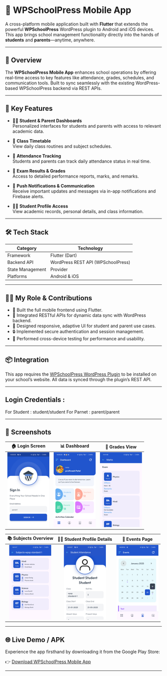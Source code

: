 # 📱 WPSchoolPress Mobile App

A cross-platform mobile application built with **Flutter** that extends the powerful **WPSchoolPress** WordPress plugin to Android and iOS devices. This app brings school management functionality directly into the hands of **students** and **parents**—anytime, anywhere.

---

## 🚀 Overview

The **WPSchoolPress Mobile App** enhances school operations by offering real-time access to key features like attendance, grades, schedules, and communication tools. Built to sync seamlessly with the existing WordPress-based WPSchoolPress backend via REST APIs.

---

## 🔑 Key Features

- 👨‍🎓 **Student & Parent Dashboards**  
  Personalized interfaces for students and parents with access to relevant academic data.

- 📅 **Class Timetable**  
  View daily class routines and subject schedules.

- 📝 **Attendance Tracking**  
  Students and parents can track daily attendance status in real time.

- 🧾 **Exam Results & Grades**  
  Access to detailed performance reports, marks, and remarks.

- 🔔 **Push Notifications & Communication**  
  Receive important updates and messages via in-app notifications and Firebase alerts.

- 🧍‍♂️ **Student Profile Access**  
  View academic records, personal details, and class information.

---

## 🛠️ Tech Stack

| Category         | Technology                     |
|------------------|--------------------------------|
| Framework        | Flutter (Dart)                 |
| Backend API      | WordPress REST API (WPSchoolPress) |
| State Management | Provider                       |
| Platforms        | Android & iOS                  |

---

## 👨‍💻 My Role & Contributions

- 📲 Built the full mobile frontend using Flutter.
- 🔄 Integrated RESTful APIs for dynamic data sync with WordPress backend.
- 🎨 Designed responsive, adaptive UI for student and parent use cases.
- 🔒 Implemented secure authentication and session management.
- 🧪 Performed cross-device testing for performance and usability.

---

## 📦 Integration

This app requires the [WPSchoolPress WordPress Plugin](https://wpschoolpress.com/) to be installed on your school’s website. All data is synced through the plugin’s REST API.

-----

## Login Credentials :

For Student : student/student
For Parnet : parent/parent

-----

## 📸 Screenshots

| 🏠 Login Screen                  | 📊 Dashboard                   | 🧾 Grades View                  |
|:-------------------------------:|:------------------------------:|:-------------------------------:|
| <img src="assets/Login.webp" height="240" />      | <img src="assets/Dashboard.webp" height="240" /> | <img src="assets/Grades.webp" height="240" />  |

| 📚 Subjects Overview             | 🧍‍♂️ Student Profile Details    | 📆 Events Page                 |
|:-------------------------------:|:------------------------------:|:-------------------------------:|
| <img src="assets/Subjects.webp" height="240" /> | <img src="assets/StudentProfileDetails.webp" height="240" /> | <img src="assets/Events.webp" height="240" />  |



---

## 🌐 Live Demo / APK

Experience the app firsthand by downloading it from the Google Play Store:

👉 [Download WPSchoolPress Mobile App](https://play.google.com/store/apps/details?id=com.wpschoolpress.flutter_app&hl=en_IN)

---

